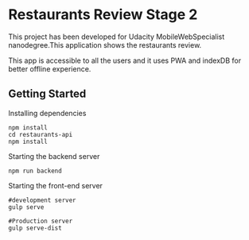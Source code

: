 # Restaurants Review Stage 2

This project has been developed for Udacity MobileWebSpecialist nanodegree.This application shows the restaurants review.

This app is accessible to all the users and it uses PWA and indexDB for better offline experience.

## Getting Started

Installing dependencies

```
npm install
cd restaurants-api
npm install
```

Starting the backend server

```
npm run backend
```

Starting the front-end server

```
#development server
gulp serve

#Production server
gulp serve-dist
```


